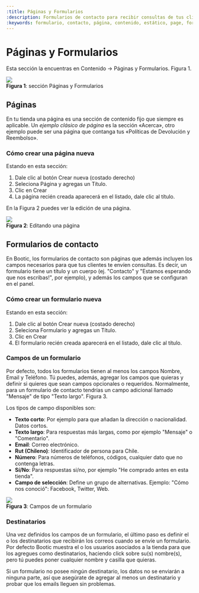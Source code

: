 ```yaml
---
:title: Páginas y Formularios
:description: Formularios de contacto para recibir consultas de tus clientes.
:keywords: formulario, contacto, página, contenido, estático, page, form, página
---
```


# Páginas y Formularios

Esta sección la encuentras en Contenido &rarr; Páginas y Formularios. Figura 1.

<div class="captura">
  <div class="c-contenido">
      <img src="/img/admin/paginas_y_formularios.png">
  </div>
  <div class="c-pie"><strong>Figura 1</strong>: sección Páginas y Formularios</div>
</div>

## Páginas

En tu tienda una página es una sección de contenido fijo que siempre es aplicable. Un _ejemplo clásico de
página_ es la sección «Acerca», otro ejemplo puede ser una página que contanga tus «Políticas de Devolución y Reembolso».

### Cómo crear una página nueva

Estando en esta sección: 

1. Dale clic al botón Crear nueva (costado derecho) 
2. Seleciona Página y agregas un Título.
3. Clic en Crear
4. La página recién creada aparecerá en el listado, dale clic al título.

En la Figura 2 puedes ver la edición de una página.

<div class="captura">
  <div class="c-contenido">
    <img src="/img/admin/editando_una_pagina.png">
  </div>
  <div class="c-pie"><strong>Figura 2</strong>: Editando una página</div>
</div>


## Formularios de contacto

En Bootic, los formularios de contacto son páginas que además incluyen los campos necesarios para que tus clientes te envíen consultas. Es decir, un formulario tiene un título y un cuerpo (ej. "Contacto" y "Estamos esperando que nos escribas!", por ejemplo), y además los campos que se configuran en el panel.

### Cómo crear un formulario nueva

Estando en esta sección: 

1. Dale clic al botón Crear nueva (costado derecho) 
2. Seleciona Formulario y agregas un Título.
3. Clic en Crear
4. El formulario recién creada aparecerá en el listado, dale clic al título.

### Campos de un formulario

Por defecto, todos los formularios tienen al menos los campos Nombre, Email y Teléfono. Tú puedes, además, agregar los campos que quieras y definir si quieres que sean campos opcionales o requeridos. Normalmente, para un formulario de contacto tendrías un campo adicional llamado "Mensaje" de tipo "Texto largo". Figura 3.

Los tipos de campo disponibles son:

 - **Texto corto**: Por ejemplo para que añadan la dirección o nacionalidad. Datos cortos.
 - **Texto largo**: Para respuestas más largas, como por ejemplo "Mensaje" o "Comentario".
 - **Email**: Correo electrónico.
 - **Rut (Chileno)**: Identificador de persona para Chile.
 - **Número**: Para números de teléfonos, códigos, cualquier dato que no contenga letras.
 - **Sí/No**: Para respuestas si/no, por ejemplo "He comprado antes en esta tienda".
 - **Campo de selección**: Define un grupo de alternativas. Ejemplo: "Cómo nos conoció": Facebook, Twitter, Web.

<div class="captura">
  <div class="c-contenido">
      <img src="/img/admin/campos_formulario.png">
  </div>
  <div class="c-pie"><strong>Figura 3</strong>: Campos de un formulario</div>
</div>

### Destinatarios

Una vez definidos los campos de un formulario, el último paso es definir el o los destinatarios que recibirán los correos cuando se envíe un formulario. Por defecto Bootic muestra el o los usuarios asociados a la tienda para que los agregues como destinatarios, haciendo click sobre su(s) nombre(s), pero tú puedes poner cualquier nombre y casilla que quieras.

<div class="note tip">
<p>Si un formulario no posee ningún destinatario, los datos no se enviarán a ninguna parte, así que asegúrate de agregar al menos un destinatario y probar que los emails lleguen sin problemas.</p>
</div>
